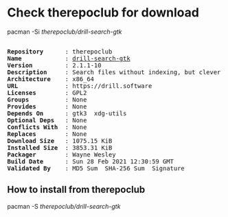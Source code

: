 # Check therepoclub for download

pacman -Si *therepoclub/drill-search-gtk*

<div class="highlight"><pre class="highlight"><text>
<b>Repository</b>      : therepoclub
<b>Name</b>            : <a href="../../x86_64/drill-search-gtk-2.1.1-10-x86_64.pkg.tar.zst">drill-search-gtk</a>
<b>Version</b>         : 2.1.1-10
<b>Description</b>     : Search files without indexing, but clever crawling (GTK version)
<b>Architecture</b>    : x86_64
<b>URL</b>             : https://drill.software
<b>Licenses</b>        : GPL2
<b>Groups</b>          : None
<b>Provides</b>        : None
<b>Depends On</b>      : gtk3  xdg-utils
<b>Optional Deps</b>   : None
<b>Conflicts With</b>  : None
<b>Replaces</b>        : None
<b>Download Size</b>   : 1075.15 KiB
<b>Installed Size</b>  : 3853.31 KiB
<b>Packager</b>        : Wayne Wesley <wayne6324@gmail.com>
<b>Build Date</b>      : Sun 28 Feb 2021 12:30:59 GMT
<b>Validated By</b>    : MD5 Sum  SHA-256 Sum  Signature
</text></pre></div>

## How to install from therepoclub

pacman -S *therepoclub/drill-search-gtk*
